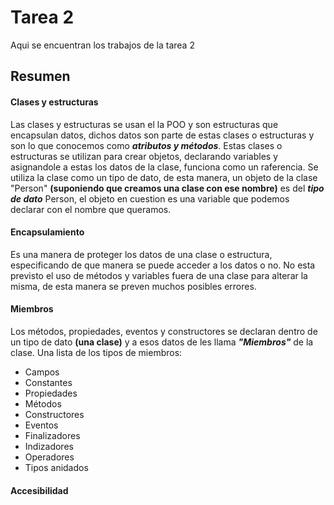 # Tarea 2
Aqui se encuentran los trabajos de la tarea 2

## Resumen
#### Clases y estructuras
Las clases y estructuras se usan el la POO y son estructuras que encapsulan datos, dichos datos son parte de estas clases o estructuras y son lo que conocemos como **_atributos y métodos_**. Estas clases o estructuras se utilizan para crear objetos, declarando variables y asignandole a estas los datos de la clase, funciona como un raferencia. Se utiliza la clase como un tipo de dato, de esta manera, un objeto de la clase "Person" **(suponiendo que creamos una clase con ese nombre)** es del **_tipo de dato_** Person, el objeto en cuestion es una variable que podemos declarar con el nombre que queramos.

#### Encapsulamiento
Es una manera de proteger los datos de una clase o estructura, especificando de que manera se puede acceder a los datos o no. No esta previsto el uso de métodos y variables fuera de una clase para alterar la misma, de esta manera se preven muchos posibles errores.

#### Miembros
Los métodos, propiedades, eventos y constructores se declaran dentro de un tipo de dato **(una clase)** y a esos datos de les llama **_"Miembros"_** de la clase. Una lista de los tipos de miembros:
+ Campos
+ Constantes
+ Propiedades
+ Métodos
+ Constructores
+ Eventos
+ Finalizadores
+ Indizadores
+ Operadores
+ Tipos anidados

#### Accesibilidad
